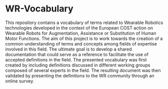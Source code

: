 # WR-Vocabulary
This repository contains a vocabulary of terms related to Wearable Robotics technologies
developed in the context of the European COST action on Wearable Robots for Augmentation, Assistance or Substitution of Human Motor Functions. 
The aim of this project is to work towards the creation of a common understanding of terms and concepts among fields of expertise involved in this field. 
The ultimate goal is to develop a shared documentation that could serve as a reference to facilitate the use of accepted definitions in the field.
The presented vocabulary was first created by including definitions discussed in different working groups composed of several experts in the field. 
The resulting document was then validated by presenting the definitions to the WR community through an online survey. 

